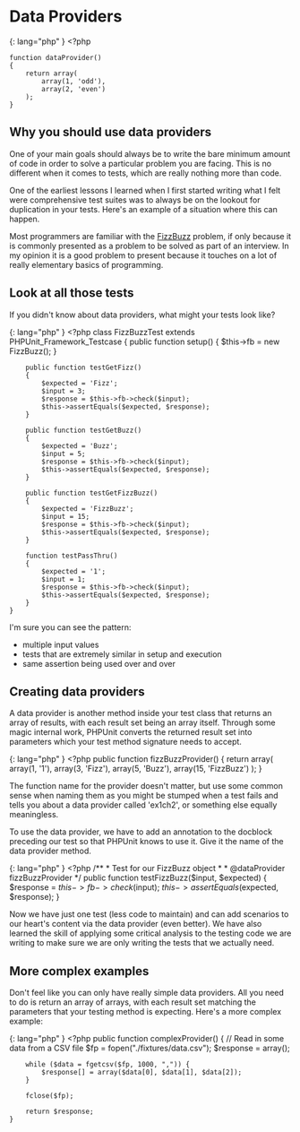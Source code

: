 # Data Providers
{: lang="php" }
    <?php

    function dataProvider()
    {
        return array(
            array(1, 'odd'),
            array(2, 'even')
        );
    }

## Why you should use data providers
One of your main goals should always be to write the bare minimum amount of
code in order to solve a particular problem you are facing. This is no different
when it comes to tests, which are really nothing more than code.

One of the earliest lessons I learned when I first started writing what I felt
were comprehensive test suites was to always be on the lookout for duplication
in your tests. Here's an example of a situation where this can happen.

Most programmers are familiar with the [FizzBuzz](http://en.wikipedia.org/wiki/FizzBuzz)
problem, if only because it is commonly presented as a problem to be solved
as part of an interview. In my opinion it is a good problem to present
because it touches on a lot of really elementary basics of programming.

## Look at all those tests
If you didn't know about data providers, what might your tests look like?

{: lang="php" }
    <?php
    class FizzBuzzTest extends PHPUnit_Framework_Testcase
    {
        public function setup()
        {
            $this->fb = new FizzBuzz();
        }

        public function testGetFizz()
        {
            $expected = 'Fizz';
            $input = 3;
            $response = $this->fb->check($input);
            $this->assertEquals($expected, $response);
        }

        public function testGetBuzz()
        {
            $expected = 'Buzz';
            $input = 5;
            $response = $this->fb->check($input);
            $this->assertEquals($expected, $response);
        }

        public function testGetFizzBuzz()
        {
            $expected = 'FizzBuzz';
            $input = 15;
            $response = $this->fb->check($input);
            $this->assertEquals($expected, $response);
        }

        function testPassThru()
        {
            $expected = '1';
            $input = 1;
            $response = $this->fb->check($input);
            $this->assertEquals($expected, $response);
        }
    }

I'm sure you can see the pattern:

* multiple input values
* tests that are extremely similar in setup and execution
* same assertion being used over and over

## Creating data providers
A data provider is another method inside your test class that returns an
array of results, with each result set being an array itself. Through
some magic internal work, PHPUnit converts the returned result set into parameters
which your test method signature needs to accept.

{: lang="php" }
    <?php
    public function fizzBuzzProvider()
    {
        return array(
            array(1, '1'),
            array(3, 'Fizz'),
            array(5, 'Buzz'),
            array(15, 'FizzBuzz')
        );
    }

The function name for the provider doesn't matter, but use some common
sense when naming them as you might be stumped when a test fails and
tells you about a data provider called 'ex1ch2', or something else equally meaningless.

To use the data provider, we have to add an annotation to the docblock
preceding our test so that PHPUnit knows to use it. Give it the name of
the data provider method.

{: lang="php" }
    <?php
    /**
     * Test for our FizzBuzz object
     *
     * @dataProvider fizzBuzzProvider
     */
    public function testFizzBuzz($input, $expected)
    {
        $response = $this->fb->check($input);
        $this->assertEquals($expected, $response);
    }

Now we have just one test (less code to maintain) and can add scenarios to our
heart's content via the data provider (even better). We have also learned the
skill of applying some critical analysis to the testing code we are writing
to make sure we are only writing the tests that we actually need.

## More complex examples
Don't feel like you can only have really simple data providers. All you need
to do is return an array of arrays, with each result set matching the
parameters that your testing method is expecting. Here's a more complex example:

{: lang="php" }
    <?php
    public function complexProvider()
    {
        // Read in some data from a CSV file
        $fp = fopen("./fixtures/data.csv");
        $response = array();

        while ($data = fgetcsv($fp, 1000, ",")) {
            $response[] = array($data[0], $data[1], $data[2]);
        }

        fclose($fp);

        return $response;
    }

